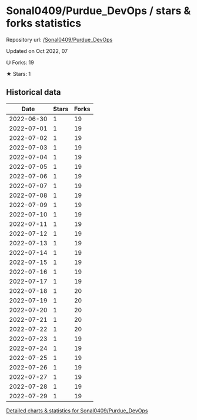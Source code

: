 # Sonal0409/Purdue_DevOps / stars & forks statistics

Repository url: [/Sonal0409/Purdue_DevOps](https://github.com/Sonal0409/Purdue_DevOps)

Updated on Oct 2022, 07

☋ Forks: 19

★ Stars: 1

## Historical data
| Date | Stars | Forks |
|------|-------|-------|
| 2022-06-30 | 1 | 19 | 
| 2022-07-01 | 1 | 19 | 
| 2022-07-02 | 1 | 19 | 
| 2022-07-03 | 1 | 19 | 
| 2022-07-04 | 1 | 19 | 
| 2022-07-05 | 1 | 19 | 
| 2022-07-06 | 1 | 19 | 
| 2022-07-07 | 1 | 19 | 
| 2022-07-08 | 1 | 19 | 
| 2022-07-09 | 1 | 19 | 
| 2022-07-10 | 1 | 19 | 
| 2022-07-11 | 1 | 19 | 
| 2022-07-12 | 1 | 19 | 
| 2022-07-13 | 1 | 19 | 
| 2022-07-14 | 1 | 19 | 
| 2022-07-15 | 1 | 19 | 
| 2022-07-16 | 1 | 19 | 
| 2022-07-17 | 1 | 19 | 
| 2022-07-18 | 1 | 20 | 
| 2022-07-19 | 1 | 20 | 
| 2022-07-20 | 1 | 20 | 
| 2022-07-21 | 1 | 20 | 
| 2022-07-22 | 1 | 20 | 
| 2022-07-23 | 1 | 19 | 
| 2022-07-24 | 1 | 19 | 
| 2022-07-25 | 1 | 19 | 
| 2022-07-26 | 1 | 19 | 
| 2022-07-27 | 1 | 19 | 
| 2022-07-28 | 1 | 19 | 
| 2022-07-29 | 1 | 19 | 


[Detailed charts & statistics for Sonal0409/Purdue_DevOps](https://reviewgithub.com/rep/Sonal0409/Purdue_DevOps)
